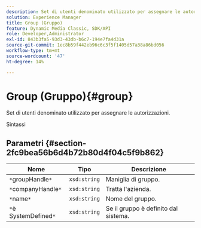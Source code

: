 ```yaml
---
description: Set di utenti denominato utilizzato per assegnare le autorizzazioni.
solution: Experience Manager
title: Group (Gruppo)
feature: Dynamic Media Classic, SDK/API
role: Developer,Administrator
exl-id: 843b3fa5-93d3-43db-b6c7-194e7fa4d31a
source-git-commit: 1ec8b59f442eb96c6c3f5f1405d57a38a86bd056
workflow-type: tm+mt
source-wordcount: '47'
ht-degree: 14%

---
```


# Group (Gruppo){#group}

Set di utenti denominato utilizzato per assegnare le autorizzazioni.

Sintassi

## Parametri {#section-2fc9bea56b6d4b72b80d4f04c5f9b862}

| Nome | Tipo | Descrizione |
|---|---|---|
| `*`groupHandle`*` | `xsd:string` | Maniglia di gruppo. |
| `*`companyHandle`*` | `xsd:string` | Tratta l&#39;azienda. |
| `*`name`*` | `xsd:string` | Nome del gruppo. |
| `*`è SystemDefined`*` | `xsd:string` | Se il gruppo è definito dal sistema. |
